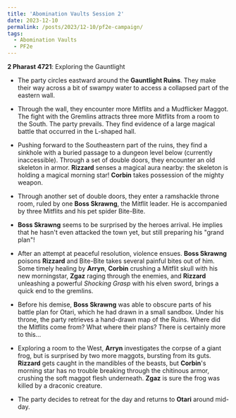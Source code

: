 ```yaml
---
title: 'Abomination Vaults Session 2'
date: 2023-12-10
permalink: /posts/2023/12-10/pf2e-campaign/
tags:
  - Abomination Vaults
  - PF2e
---
```



**2 Pharast 4721**: Exploring the Gauntlight

- The party circles eastward around the **Gauntlight Ruins**. They make their way across a bit of swampy water to access a collapsed part of the eastern wall. 

- Through the wall, they encounter more Mitflits and a Mudflicker Maggot. The fight with the Gremlins attracts three more Mitflits from a room to the South. The party prevails. They find evidence of a large magical battle that occurred in the L-shaped hall. 

- Pushing forward to the Southeastern part of the ruins, they find a sinkhole with a buried passage to a dungeon level below (currently inaccessible). Through a set of double doors, they encounter an old skeleton in armor. **Rizzard** senses a magical aura nearby: the skeleton is holding a magical morning star! **Corbin** takes possession of the mighty weapon.

- Through another set of double doors, they enter a ramshackle throne room, ruled by one **Boss Skrawng**, the Mitflit leader. He is accompanied by three Mitflits and his pet spider Bite-Bite.

- **Boss Skrawng** seems to be surprised by the heroes arrival. He implies that he hasn't even attacked the town yet, but still preparing his "grand plan"! 

- After an attempt at peaceful resolution, violence ensues. **Boss Skrawng** poisons **Rizzard** and Bite-Bite takes several painful bites out of him. Some timely healing by **Arryn**, **Corbin** crushing a Mitflit skull with his new morningstar, **Zgaz** raging through the enemies, and **Rizzard** unleashing a powerful *Shocking Grasp* with his elven sword, brings a quick end to the gremlins. 

- Before his demise, **Boss Skrawng** was able to obscure parts of his battle plan for Otari, which he had drawn in a small sandbox. Under his throne, the party retrieves a hand-drawn map of the Ruins. Where did the Mitflits come from? What where their plans? There is certainly more to this...

- Exploring a room to the West, **Arryn** investigates the corpse of a giant frog, but is surprised by two more maggots, bursting from its guts. **Rizzard** gets caught in the mandibles of the beasts, but **Corbin**'s morning star has no trouble breaking through the chitinous armor, crushing the soft maggot flesh underneath. **Zgaz** is sure the frog was killed by a draconic creature.

- The party decides to retreat for the day and returns to **Otari** around mid-day. 

